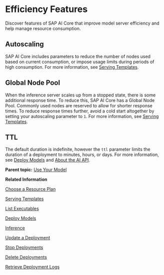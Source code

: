 <!-- loio9fad26a7e6894e3cbd80da723ce466fc -->

# Efficiency Features

Discover features of SAP AI Core that improve model server efficiency and help manage resource consumption.



<a name="loio9fad26a7e6894e3cbd80da723ce466fc__section_xqk_dfs_xvb"/>

## Autoscaling

SAP AI Core includes parameters to reduce the number of nodes used based on current consumption, or impose usage limits during periods of high consumption. For more information, see [Serving Templates](serving-templates-20a8667.md).



<a name="loio9fad26a7e6894e3cbd80da723ce466fc__section_bny_gfs_xvb"/>

## Global Node Pool

When the inference server scales up from a stopped state, there is some additional response time. To reduce this, SAP AI Core has a Global Node Pool. Commonly used nodes are reserved to allow for shorter response times. To reduce response times further, avoid a cold start altogether by setting your autoscaling parameter to `1`. For more information, see [Serving Templates](serving-templates-20a8667.md).



<a name="loio9fad26a7e6894e3cbd80da723ce466fc__section_pjn_hfs_xvb"/>

## TTL

The default duration is indefinite, however the `ttl` parameter limits the duration of a deployment to minutes, hours, or days. For more information, see [Deploy Models](deploy-models-dd16e8e.md) and [About the AI API](about-the-ai-api-716d4c3.md).

**Parent topic:** [Use Your Model](use-your-model-7f93e8f.md "You deploy your AI learning model to run inferences against it.")

**Related Information**  


[Choose a Resource Plan](choose-a-resource-plan-8deca74.md "You can configure SAP AI Core to use different infrastructure resources for different tasks, based on task demand. SAP AI Core provides several preconfigured infrastructure bundles called “resource plans” for this purpose.")

[Serving Templates](serving-templates-20a8667.md "You use serving templates to manage your serving instances at the level of the main tenant. Serving templates define how a model is to be deployed.")

[List Executables](list-executables-6af8e60.md "An executable is a template that is instantiated for a purpose, such as training a model or creating a deployment. You can list all of the executables in a resource group and get details of specific executables from a resource group. Serving templates are mapped to deployment executables.")

[Deploy Models](deploy-models-dd16e8e.md "Utilize your model and retrieve a URL to use for inferencing.")

[Inference](inference-e348ecf.md "Use the URL from your model deployment to access the results of your model.")

[Update a Deployment](update-a-deployment-9789ddd.md "You can update a deployment with a new configuration while retaining the inference URL.")

[Stop Deployments](stop-deployments-b7d2577.md#loiob7d2577088c84417bbab370173d38cd8 "Stopping a deployment releases the SAP AI Core runtime computing resources that it used.")

[Delete Deployments](delete-deployments-0193d17.md#loio0193d17a7bdb4ae08a9c8301d1d8c1b8 "Deleting a deployment releases the SAP AI Core resources that it used.")

[Retrieve Deployment Logs](retrieve-deployment-logs-4c86b88.md "Information about API processing and metrics, are stored and accessed in the deployment and execution logs.")

